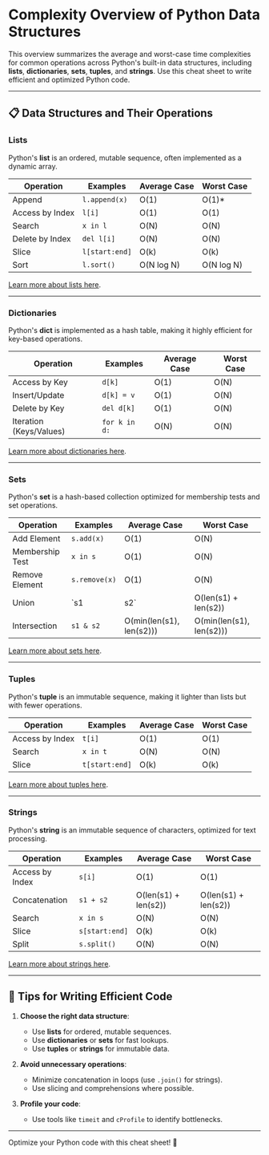 # Complexity Overview of Python Data Structures

This overview summarizes the average and worst-case time complexities for common operations across Python's built-in data structures, including **lists**, **dictionaries**, **sets**, **tuples**, and **strings**. Use this cheat sheet to write efficient and optimized Python code.

---

## 📋 Data Structures and Their Operations

### Lists
Python's **list** is an ordered, mutable sequence, often implemented as a dynamic array.

| **Operation**          | **Examples**           | **Average Case** | **Worst Case**  |
|-------------------------|------------------------|-------------------|-----------------|
| Append                 | `l.append(x)`         | O(1)             | O(1)*           |
| Access by Index        | `l[i]`                | O(1)             | O(1)           |
| Search                 | `x in l`             | O(N)             | O(N)           |
| Delete by Index        | `del l[i]`           | O(N)             | O(N)           |
| Slice                  | `l[start:end]`       | O(k)             | O(k)           |
| Sort                   | `l.sort()`           | O(N log N)       | O(N log N)     |

[Learn more about lists here](lists.md).

---

### Dictionaries
Python's **dict** is implemented as a hash table, making it highly efficient for key-based operations.

| **Operation**          | **Examples**           | **Average Case** | **Worst Case**  |
|-------------------------|------------------------|-------------------|-----------------|
| Access by Key          | `d[k]`                | O(1)             | O(N)           |
| Insert/Update          | `d[k] = v`            | O(1)             | O(N)           |
| Delete by Key          | `del d[k]`            | O(1)             | O(N)           |
| Iteration (Keys/Values)| `for k in d:`         | O(N)             | O(N)           |

[Learn more about dictionaries here](dictionaries.md).

---

### Sets
Python's **set** is a hash-based collection optimized for membership tests and set operations.

| **Operation**          | **Examples**           | **Average Case** | **Worst Case**  |
|-------------------------|------------------------|-------------------|-----------------|
| Add Element            | `s.add(x)`            | O(1)             | O(N)           |
| Membership Test        | `x in s`             | O(1)             | O(N)           |
| Remove Element         | `s.remove(x)`         | O(1)             | O(N)           |
| Union                  | `s1 | s2`            | O(len(s1) + len(s2)) | O(len(s1) + len(s2)) |
| Intersection           | `s1 & s2`            | O(min(len(s1), len(s2))) | O(min(len(s1), len(s2))) |

[Learn more about sets here](sets.md).

---

### Tuples
Python's **tuple** is an immutable sequence, making it lighter than lists but with fewer operations.

| **Operation**          | **Examples**           | **Average Case** | **Worst Case**  |
|-------------------------|------------------------|-------------------|-----------------|
| Access by Index        | `t[i]`                | O(1)             | O(1)           |
| Search                 | `x in t`             | O(N)             | O(N)           |
| Slice                  | `t[start:end]`       | O(k)             | O(k)           |

[Learn more about tuples here](tuples.md).

---

### Strings
Python's **string** is an immutable sequence of characters, optimized for text processing.

| **Operation**          | **Examples**           | **Average Case** | **Worst Case**  |
|-------------------------|------------------------|-------------------|-----------------|
| Access by Index        | `s[i]`                | O(1)             | O(1)           |
| Concatenation          | `s1 + s2`             | O(len(s1) + len(s2)) | O(len(s1) + len(s2)) |
| Search                 | `x in s`             | O(N)             | O(N)           |
| Slice                  | `s[start:end]`       | O(k)             | O(k)           |
| Split                  | `s.split()`           | O(N)             | O(N)           |

[Learn more about strings here](strings.md).

---

## 🧠 Tips for Writing Efficient Code

1. **Choose the right data structure**:
   - Use **lists** for ordered, mutable sequences.
   - Use **dictionaries** or **sets** for fast lookups.
   - Use **tuples** or **strings** for immutable data.

2. **Avoid unnecessary operations**:
   - Minimize concatenation in loops (use `.join()` for strings).
   - Use slicing and comprehensions where possible.

3. **Profile your code**:
   - Use tools like `timeit` and `cProfile` to identify bottlenecks.

---

Optimize your Python code with this cheat sheet! 🎉
